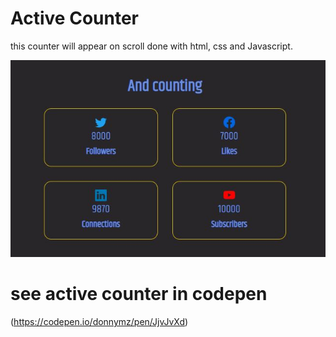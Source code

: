 # Active Counter

this counter will appear on scroll done with html, css and Javascript.

![active counter](./activeCounter.jpg)

# see active counter in codepen

(https://codepen.io/donnymz/pen/JjvJvXd)
